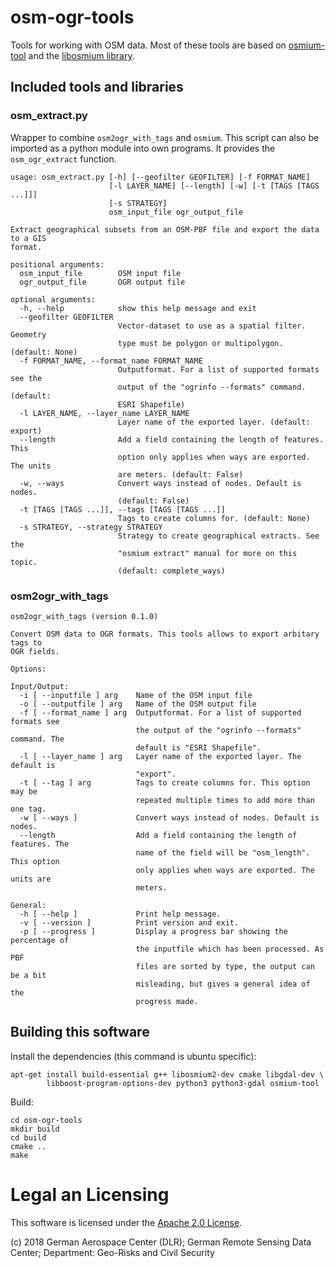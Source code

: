 # osm-ogr-tools

Tools for working with OSM data. Most of these tools are based on [osmium-tool](https://github.com/osmcode/osmium-tool) and
the [libosmium library](https://github.com/osmcode/libosmium).

## Included tools and libraries

### osm_extract.py

Wrapper to combine `osm2ogr_with_tags` and `osmium`. This script can also be imported as a python module into
own programs. It provides the `osm_ogr_extract` function.


    usage: osm_extract.py [-h] [--geofilter GEOFILTER] [-f FORMAT_NAME]
                          [-l LAYER_NAME] [--length] [-w] [-t [TAGS [TAGS ...]]]
                          [-s STRATEGY]
                          osm_input_file ogr_output_file

    Extract geographical subsets from an OSM-PBF file and export the data to a GIS
    format.

    positional arguments:
      osm_input_file        OSM input file
      ogr_output_file       OGR output file

    optional arguments:
      -h, --help            show this help message and exit
      --geofilter GEOFILTER
                            Vector-dataset to use as a spatial filter. Geometry
                            type must be polygon or multipolygon. (default: None)
      -f FORMAT_NAME, --format_name FORMAT_NAME
                            Outputformat. For a list of supported formats see the
                            output of the "ogrinfo --formats" command. (default:
                            ESRI Shapefile)
      -l LAYER_NAME, --layer_name LAYER_NAME
                            Layer name of the exported layer. (default: export)
      --length              Add a field containing the length of features. This
                            option only applies when ways are exported. The units
                            are meters. (default: False)
      -w, --ways            Convert ways instead of nodes. Default is nodes.
                            (default: False)
      -t [TAGS [TAGS ...]], --tags [TAGS [TAGS ...]]
                            Tags to create columns for. (default: None)
      -s STRATEGY, --strategy STRATEGY
                            Strategy to create geographical extracts. See the
                            "osmium extract" manual for more on this topic.
                            (default: complete_ways)


### osm2ogr_with_tags

    osm2ogr_with_tags (version 0.1.0)

    Convert OSM data to OGR formats. This tools allows to export arbitary tags to
    OGR fields.

    Options:

    Input/Output:
      -i [ --inputfile ] arg    Name of the OSM input file
      -o [ --outputfile ] arg   Name of the OSM output file
      -f [ --format_name ] arg  Outputformat. For a list of supported formats see
                                the output of the "ogrinfo --formats" command. The
                                default is "ESRI Shapefile".
      -l [ --layer_name ] arg   Layer name of the exported layer. The default is
                                "export".
      -t [ --tag ] arg          Tags to create columns for. This option may be
                                repeated multiple times to add more than one tag.
      -w [ --ways ]             Convert ways instead of nodes. Default is nodes.
      --length                  Add a field containing the length of features. The
                                name of the field will be "osm_length". This option
                                only applies when ways are exported. The units are
                                meters.

    General:
      -h [ --help ]             Print help message.
      -v [ --version ]          Print version and exit.
      -p [ --progress ]         Display a progress bar showing the percentage of
                                the inputfile which has been processed. As PBF
                                files are sorted by type, the output can be a bit
                                misleading, but gives a general idea of the
                                progress made.


## Building this software

Install the dependencies (this command is ubuntu specific):

    apt-get install build-essential g++ libosmium2-dev cmake libgdal-dev \
            libboost-program-options-dev python3 python3-gdal osmium-tool


Build:

    cd osm-ogr-tools
    mkdir build
    cd build
    cmake ..
    make


# Legal an Licensing

This software is licensed under the [Apache 2.0 License](LICENSE.txt).

(c) 2018 German Aerospace Center (DLR); German Remote Sensing Data Center; Department: Geo-Risks and Civil Security

